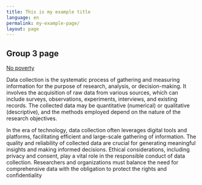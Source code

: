 ```yaml
---
title: This is my example title
language: en
permalink: my-example-page/
layout: page
---
```


## Group 3 page

[No poverty](https://kenya-sdg-group-3.github.io/site/1/)

Data collection is the systematic process of gathering and measuring information for the purpose of research, analysis, or decision-making. It involves the acquisition of raw data from various sources, which can include surveys, observations, experiments, interviews, and existing records. The collected data may be quantitative (numerical) or qualitative (descriptive), and the methods employed depend on the nature of the research objectives.

In the era of technology, data collection often leverages digital tools and platforms, facilitating efficient and large-scale gathering of information. The quality and reliability of collected data are crucial for generating meaningful insights and making informed decisions. Ethical considerations, including privacy and consent, play a vital role in the responsible conduct of data collection. Researchers and organizations must balance the need for comprehensive data with the obligation to protect the rights and confidentiality
